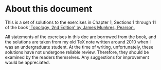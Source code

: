 # About this document

This is a set of solutions to the exercises in Chapter 1, Sections 1 through 11 of the book ['Topology, 2nd Edition' by James Munkres, Pearson.](https://www.pearson.com/us/higher-education/product/Munkres-Topology-2nd-Edition/9780131816299.html)

All statements of the exercises in this doc are borrowed from the book, and the solutions are taken from my old TeX note written around 2010 when I was an undergraduate student. At the time of writing, unfortunately, these solutions have not undergone reliable review. Therefore, they should be examined by the readers themselves. Any suggestions for improvement would be appreciated.

